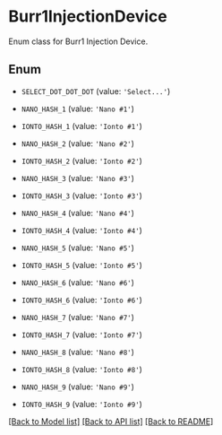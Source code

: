 # Burr1InjectionDevice

Enum class for Burr1 Injection Device.

## Enum

* `SELECT_DOT_DOT_DOT` (value: `'Select...'`)

* `NANO_HASH_1` (value: `'Nano #1'`)

* `IONTO_HASH_1` (value: `'Ionto #1'`)

* `NANO_HASH_2` (value: `'Nano #2'`)

* `IONTO_HASH_2` (value: `'Ionto #2'`)

* `NANO_HASH_3` (value: `'Nano #3'`)

* `IONTO_HASH_3` (value: `'Ionto #3'`)

* `NANO_HASH_4` (value: `'Nano #4'`)

* `IONTO_HASH_4` (value: `'Ionto #4'`)

* `NANO_HASH_5` (value: `'Nano #5'`)

* `IONTO_HASH_5` (value: `'Ionto #5'`)

* `NANO_HASH_6` (value: `'Nano #6'`)

* `IONTO_HASH_6` (value: `'Ionto #6'`)

* `NANO_HASH_7` (value: `'Nano #7'`)

* `IONTO_HASH_7` (value: `'Ionto #7'`)

* `NANO_HASH_8` (value: `'Nano #8'`)

* `IONTO_HASH_8` (value: `'Ionto #8'`)

* `NANO_HASH_9` (value: `'Nano #9'`)

* `IONTO_HASH_9` (value: `'Ionto #9'`)

[[Back to Model list]](../README.md#documentation-for-models) [[Back to API list]](../README.md#documentation-for-api-endpoints) [[Back to README]](../README.md)


